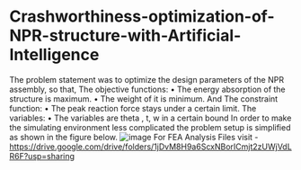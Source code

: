# Crashworthiness-optimization-of-NPR-structure-with-Artificial-Intelligence
The problem statement was to optimize the design parameters of the NPR assembly, so that,
The objective functions:
• The energy absorption of the structure is maximum.
• The weight of it is minimum.
And The constraint function:
• The peak reaction force stays under a certain limit.
The variables:
• The variables are theta , t, w in a certain bound
In order to make the simulating environment less complicated the problem setup is simplified as
shown in the figure below.
![image](https://user-images.githubusercontent.com/74539622/170865430-340118ca-5657-4783-921c-6377276f5cf7.png)
For FEA Analysis Files visit - https://drive.google.com/drive/folders/1jDvM8H9a6ScxNBorICmjt2zUWjVdLR6F?usp=sharing
